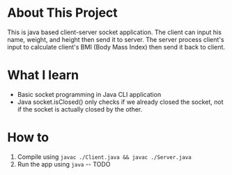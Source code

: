 # About This Project  
This is java based client-server socket application. The client can input his name, weight, and height then send it to server. The server process client's input to calculate client's BMI (Body Mass Index) then send it back to client.

# What I learn  
- Basic socket programming in Java CLI application
- Java socket.isClosed() only checks if we already closed the socket, not if the socket is actually closed by the other.

# How to
1. Compile using `javac ./Client.java && javac ./Server.java`
2. Run the app using `java` -- TODO